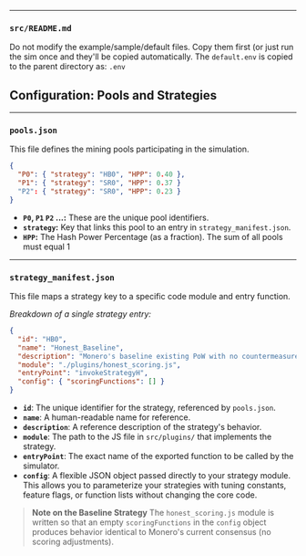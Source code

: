 
---

### `src/README.md`

Do not modify the example/sample/default files. Copy them first (or just run the sim once and they'll be copied automatically. The `default.env` is copied to the parent directory as: `.env`

## Configuration: Pools and Strategies

---

### `pools.json`
This file defines the mining pools participating in the simulation.

```json
{
  "P0": { "strategy": "HB0", "HPP": 0.40 },
  "P1": { "strategy": "SR0", "HPP": 0.37 }
  "P2": { "strategy": "SR0", "HPP": 0.23 }
}
```

*   **`P0`, `P1` `P2` ...:**  These are the unique pool identifiers.
*   **`strategy`:**  Key that links this pool to an entry in `strategy_manifest.json`.
*   **`HPP`:**  The Hash Power Percentage (as a fraction). The sum of all pools must equal 1

---

### `strategy_manifest.json`
This file maps a strategy key to a specific code module and entry function.

*Breakdown of a single strategy entry:*
```json
{
  "id": "HB0",
  "name": "Honest_Baseline",
  "description": "Monero's baseline existing PoW with no countermeasures.",
  "module": "./plugins/honest_scoring.js",
  "entryPoint": "invokeStrategyH",
  "config": { "scoringFunctions": [] }
}
```

*   **`id`**: The unique identifier for the strategy, referenced by `pools.json`.
*   **`name`**: A human-readable name for reference.
*   **`description`**: A reference description of the strategy's behavior.
*   **`module`**: The path to the JS file in `src/plugins/` that implements the strategy.
*   **`entryPoint`**: The exact name of the exported function to be called by the simulator.
*   **`config`**: A flexible JSON object passed directly to your strategy module. This allows you to parameterize your strategies with tuning constants, feature flags, or function lists without changing the core code.

> **Note on the Baseline Strategy**
> The `honest_scoring.js` module is written so that an empty `scoringFunctions` in the `config` object produces behavior identical to Monero's current consensus (no scoring adjustments).
